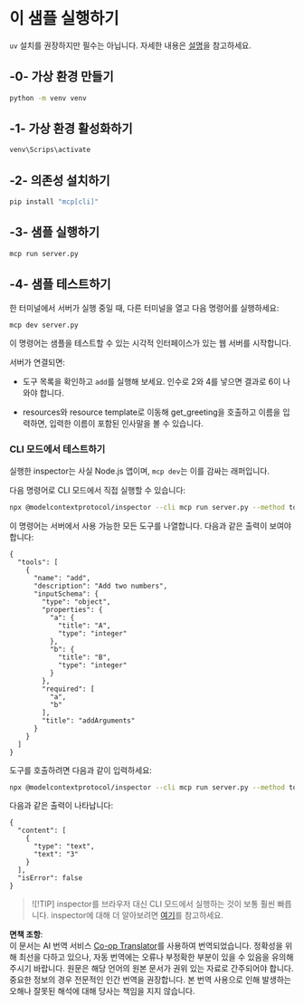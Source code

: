 <!--
CO_OP_TRANSLATOR_METADATA:
{
  "original_hash": "d0f0d7012325b286e4a717791b23ae7e",
  "translation_date": "2025-07-09T23:00:32+00:00",
  "source_file": "03-GettingStarted/01-first-server/solution/python/README.md",
  "language_code": "ko"
}
-->
# 이 샘플 실행하기

`uv` 설치를 권장하지만 필수는 아닙니다. 자세한 내용은 [설명](https://docs.astral.sh/uv/#highlights)을 참고하세요.

## -0- 가상 환경 만들기

```bash
python -m venv venv
```

## -1- 가상 환경 활성화하기

```bash
venv\Scrips\activate
```

## -2- 의존성 설치하기

```bash
pip install "mcp[cli]"
```

## -3- 샘플 실행하기

```bash
mcp run server.py
```

## -4- 샘플 테스트하기

한 터미널에서 서버가 실행 중일 때, 다른 터미널을 열고 다음 명령어를 실행하세요:

```bash
mcp dev server.py
```

이 명령어는 샘플을 테스트할 수 있는 시각적 인터페이스가 있는 웹 서버를 시작합니다.

서버가 연결되면:

- 도구 목록을 확인하고 `add`를 실행해 보세요. 인수로 2와 4를 넣으면 결과로 6이 나와야 합니다.

- resources와 resource template로 이동해 get_greeting을 호출하고 이름을 입력하면, 입력한 이름이 포함된 인사말을 볼 수 있습니다.

### CLI 모드에서 테스트하기

실행한 inspector는 사실 Node.js 앱이며, `mcp dev`는 이를 감싸는 래퍼입니다.

다음 명령어로 CLI 모드에서 직접 실행할 수 있습니다:

```bash
npx @modelcontextprotocol/inspector --cli mcp run server.py --method tools/list
```

이 명령어는 서버에서 사용 가능한 모든 도구를 나열합니다. 다음과 같은 출력이 보여야 합니다:

```text
{
  "tools": [
    {
      "name": "add",
      "description": "Add two numbers",
      "inputSchema": {
        "type": "object",
        "properties": {
          "a": {
            "title": "A",
            "type": "integer"
          },
          "b": {
            "title": "B",
            "type": "integer"
          }
        },
        "required": [
          "a",
          "b"
        ],
        "title": "addArguments"
      }
    }
  ]
}
```

도구를 호출하려면 다음과 같이 입력하세요:

```bash
npx @modelcontextprotocol/inspector --cli mcp run server.py --method tools/call --tool-name add --tool-arg a=1 --tool-arg b=2
```

다음과 같은 출력이 나타납니다:

```text
{
  "content": [
    {
      "type": "text",
      "text": "3"
    }
  ],
  "isError": false
}
```

> ![!TIP]
> inspector를 브라우저 대신 CLI 모드에서 실행하는 것이 보통 훨씬 빠릅니다.
> inspector에 대해 더 알아보려면 [여기](https://github.com/modelcontextprotocol/inspector)를 참고하세요.

**면책 조항**:  
이 문서는 AI 번역 서비스 [Co-op Translator](https://github.com/Azure/co-op-translator)를 사용하여 번역되었습니다. 정확성을 위해 최선을 다하고 있으나, 자동 번역에는 오류나 부정확한 부분이 있을 수 있음을 유의해 주시기 바랍니다. 원문은 해당 언어의 원본 문서가 권위 있는 자료로 간주되어야 합니다. 중요한 정보의 경우 전문적인 인간 번역을 권장합니다. 본 번역 사용으로 인해 발생하는 오해나 잘못된 해석에 대해 당사는 책임을 지지 않습니다.